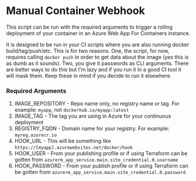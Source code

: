 # Manual Container Webhook

This script can be run with the required arguments to trigger a rolling deployment of your container in an Azure Web App For Containers instance.

It is designed to be run in your CI scripts where you are also running docker build/tag/push/etc.  This is for two reasons.  One, the script, for now, requires calling `docker push` in order to get data about the image (yes this is as dumb as it sounds).  Two, you give it passwords as CLI arguments.  There are better ways to do this but I'm lazy and if you run it in a good CI tool it will mask them.  Keep these in mind if you decide to run it elsewhere.

### Required Arguments
1. IMAGE_REPOSITORY - Repo name only, no registry name or tag.  For example: `myapp`, not `dockerhub.io/myapp:latest`
2. IMAGE_TAG - The tag you are using in Azure for your continuous deployment
3. REGISTRY_FQDN - Domain name for your registry.  For example: `myreg.azurecr.io`
4. HOOK_URL - This will be something like `https://[myapp].azurewebsites.net/docker/hook`
5. HOOK_USER - From your publishing profile or if using Terraform can be gotten from `azurerm_app_service.main.site_credential.0.username`
6. HOOK_PASSWORD - From your publish profile or if using Terraform can be gotten from `azurerm_app_service.main.site_credential.0.password`